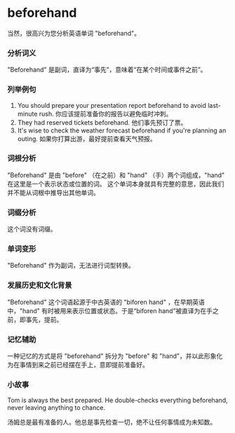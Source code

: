 # beforehand

当然，很高兴为您分析英语单词 "beforehand"。

  

### 分析词义

  

"Beforehand" 是副词，直译为“事先”，意味着“在某个时间或事件之前”。

  

### 列举例句

  

1.  You should prepare your presentation report beforehand to avoid last-minute rush. 你应该提前准备你的报告以避免临时冲刺。
2.  They had reserved tickets beforehand. 他们事先预订了票。
3.  It's wise to check the weather forecast beforehand if you're planning an outing. 如果你打算出游，最好提前查看天气预报。

  

### 词根分析

  

"Beforehand" 是由 "before" （在之前）和 "hand" （手）两个词组成，"hand" 在这里是一个表示状态或位置的词。 这个单词本身就具有完整的意思，因此我们并不能从词根中推导出其他单词。

  

### 词缀分析

  

这个词没有词缀。

  

### 单词变形

  

"Beforehand" 作为副词，无法进行词型转换。

  

### 发展历史和文化背景

  

"Beforehand" 这个词语起源于中古英语的 "biforen hand" ，在早期英语中，"hand" 有时被用来表示位置或状态。于是“biforen hand”被直译为在手之前，即事先，提前。

  

### 记忆辅助

  

一种记忆的方式是将 "beforehand" 拆分为 "before" 和 "hand"，并以此形象化为在事情到来之前已经摆在手上，意即提前准备好。

  

### 小故事

  

Tom is always the best prepared. He double-checks everything beforehand, never leaving anything to chance.

  

汤姆总是最有准备的人。他总是事先检查一切，绝不让任何事情成为未知数。
